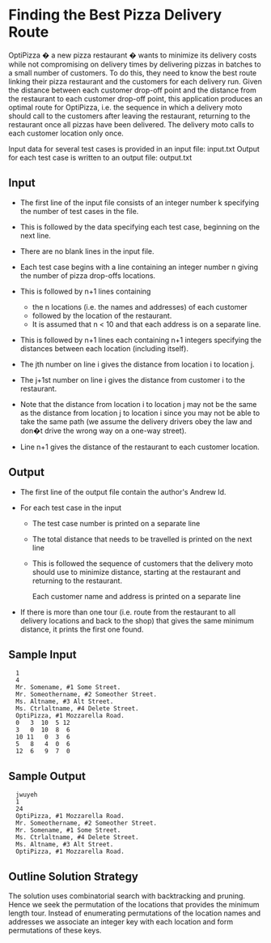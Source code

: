 # Finding the Best Pizza Delivery Route


   OptiPizza � a new pizza restaurant � wants to minimize its delivery costs while not compromising on delivery times 
   by delivering pizzas in batches to a small number of customers. To do this, they need to know the best route linking 
   their pizza restaurant and the customers for each delivery run.  Given the distance between each customer drop-off point 
   and the distance from the restaurant to each customer drop-off point, this application produces an optimal route for OptiPizza, 
   i.e. the sequence in which a delivery moto should call to the customers after leaving the restaurant, returning to the restaurant 
   once all pizzas have been delivered. The delivery moto calls to each customer location only once.

   Input data for several test cases is provided in an input file: input.txt
   Output for each test case is written to an output file: output.txt


   Input
   -----

   - The first line of the input file consists of an integer number k specifying the number of test cases in the file.  
   - This is followed by the data specifying each test case, beginning on the next line.  
   - There are no blank lines in the input file.
   - Each test case begins with a line containing an integer number n giving the number of pizza drop-offs locations. 
   - This is followed by n+1 lines containing 
   
     - the n locations (i.e. the names and addresses) of each customer 
     - followed by the location of the restaurant. 
     - It is assumed that n < 10 and that each address is on a separate line.  

   - This is followed by n+1 lines each containing n+1 integers specifying the distances between each location (including itself).  
   - The jth number on line i gives the distance from location i to location j. 
   - The j+1st number on line i gives the distance from customer i to the restaurant.  
   - Note that the distance from location i to location j may not be the same as the distance from location j to location i 
     since you may not be able to take the same path (we assume the delivery drivers obey the law and don�t drive the wrong way 
     on a one-way street).  
   - Line n+1 gives the distance of the restaurant to each customer location.
   

   Output
   ------

   - The first line of the output file contain the author's Andrew Id.

   - For each test case in the input
   
     - The test case number is printed on a separate line
     - The total distance that needs to be travelled is printed on the next line
     - This is followed the sequence of customers that the delivery moto should use to minimize distance, 
        starting at the restaurant and returning to the restaurant.

        Each customer name and address is printed on a separate line
     
   - If there is more than one tour (i.e. route from the restaurant to all delivery locations and back to the shop) 
     that gives the same minimum distance, it prints the first one found.


   Sample Input
   ------------
      1
      4
      Mr. Somename, #1 Some Street.
      Mr. Someothername, #2 Someother Street.
      Ms. Altname, #3 Alt Street.
      Ms. Ctrlaltname, #4 Delete Street.
      OptiPizza, #1 Mozzarella Road. 
      0   3  10  5 12 
      3   0  10  8  6 
      10 11   0  3  6 
      5   8   4  0  6 
      12  6   9  7  0 


   Sample Output
   -------------
      jwuyeh
      1
      24
      OptiPizza, #1 Mozzarella Road. 
      Mr. Someothername, #2 Someother Street.
      Mr. Somename, #1 Some Street.
      Ms. Ctrlaltname, #4 Delete Street.
      Ms. Altname, #3 Alt Street.
      OptiPizza, #1 Mozzarella Road. 

   Outline Solution Strategy
   -------------------------
   The solution uses combinatorial search with backtracking and pruning. 
   Hence we seek the permutation of the locations that provides the minimum length tour.
   Instead of enumerating permutations of the location names and addresses 
   we associate an integer key with each location and form permutations of these keys.
